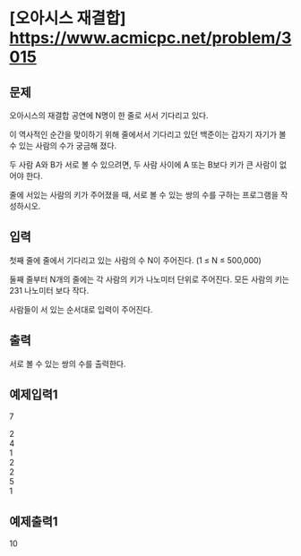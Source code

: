 # [오아시스 재결합] https://www.acmicpc.net/problem/3015

## 문제
오아시스의 재결합 공연에 N명이 한 줄로 서서 기다리고 있다.

이 역사적인 순간을 맞이하기 위해 줄에서서 기다리고 있던 백준이는 갑자기 자기가 볼 수 있는 사람의 수가 궁금해 졌다.

두 사람 A와 B가 서로 볼 수 있으려면, 두 사람 사이에 A 또는 B보다 키가 큰 사람이 없어야 한다.

줄에 서있는 사람의 키가 주어졌을 때, 서로 볼 수 있는 쌍의 수를 구하는 프로그램을 작성하시오.

## 입력
첫째 줄에 줄에서 기다리고 있는 사람의 수 N이 주어진다. (1 ≤ N ≤ 500,000)

둘째 줄부터 N개의 줄에는 각 사람의 키가 나노미터 단위로 주어진다. 모든 사람의 키는 231 나노미터 보다 작다.

사람들이 서 있는 순서대로 입력이 주어진다.

## 출력
서로 볼 수 있는 쌍의 수를 출력한다.

## 예제입력1
7

2<br>
4<br>
1<br>
2<br>
2<br>
5<br>
1<br>

## 예제출력1
10

